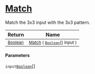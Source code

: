 # [Match](./PatternMatching3x3-100664219.md)

Match the 3x3 input with the 3x3 pattern.

| Return | Name | 
| --- | --- | 
| <sub>[Boolean](https://docs.microsoft.com/en-us/dotnet/api/System.Boolean)</sub>| <sub>[Match](./PatternMatching3x3-100664219.md) ( [`Boolean`](https://docs.microsoft.com/en-us/dotnet/api/System.Boolean)[] input )</sub>| <br>


#### Parameters
 `input`[`Boolean`](https://docs.microsoft.com/en-us/dotnet/api/System.Boolean)[]
